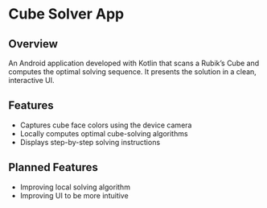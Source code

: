 # Cube Solver App

## Overview
An Android application developed with Kotlin that scans a Rubik’s Cube and computes the optimal solving sequence. It presents the solution in a clean, interactive UI.

## Features
- Captures cube face colors using the device camera
- Locally computes optimal cube-solving algorithms
- Displays step-by-step solving instructions

## Planned Features
- Improving local solving algorithm
- Improving UI to be more intuitive
